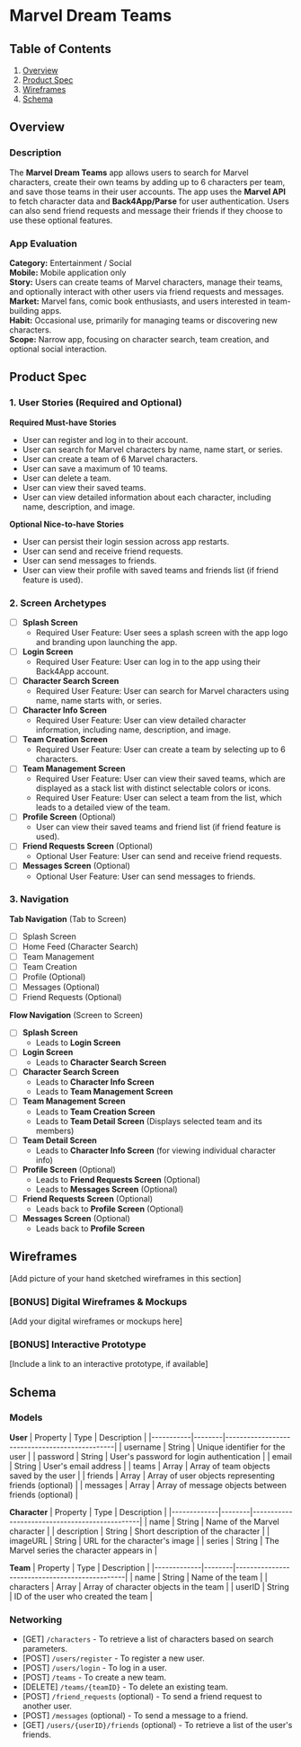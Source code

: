 # Marvel Dream Teams

## Table of Contents

1. [Overview](#Overview)
2. [Product Spec](#Product-Spec)
3. [Wireframes](#Wireframes)
4. [Schema](#Schema)

## Overview

### Description

The **Marvel Dream Teams** app allows users to search for Marvel characters, create their own teams by adding up to 6 characters per team, and save those teams in their user accounts. The app uses the **Marvel API** to fetch character data and **Back4App/Parse** for user authentication. Users can also send friend requests and message their friends if they choose to use these optional features.

### App Evaluation

**Category:** Entertainment / Social  
**Mobile:** Mobile application only  
**Story:** Users can create teams of Marvel characters, manage their teams, and optionally interact with other users via friend requests and messages.  
**Market:** Marvel fans, comic book enthusiasts, and users interested in team-building apps.  
**Habit:** Occasional use, primarily for managing teams or discovering new characters.  
**Scope:** Narrow app, focusing on character search, team creation, and optional social interaction.

## Product Spec

### 1. User Stories (Required and Optional)

**Required Must-have Stories**

* User can register and log in to their account.
* User can search for Marvel characters by name, name start, or series.
* User can create a team of 6 Marvel characters.
* User can save a maximum of 10 teams.
* User can delete a team.
* User can view their saved teams.
* User can view detailed information about each character, including name, description, and image.

**Optional Nice-to-have Stories**

* User can persist their login session across app restarts.
* User can send and receive friend requests.
* User can send messages to friends.
* User can view their profile with saved teams and friends list (if friend feature is used).

### 2. Screen Archetypes

- [ ] **Splash Screen**
  * Required User Feature: User sees a splash screen with the app logo and branding upon launching the app.
- [ ] **Login Screen**
  * Required User Feature: User can log in to the app using their Back4App account.
- [ ] **Character Search Screen**
  * Required User Feature: User can search for Marvel characters using name, name starts with, or series.
- [ ] **Character Info Screen**
  * Required User Feature: User can view detailed character information, including name, description, and image.
- [ ] **Team Creation Screen**
  * Required User Feature: User can create a team by selecting up to 6 characters.
- [ ] **Team Management Screen**
  * Required User Feature: User can view their saved teams, which are displayed as a stack list with distinct selectable colors or icons.
  * Required User Feature: User can select a team from the list, which leads to a detailed view of the team.
- [ ] **Profile Screen** (Optional)
  * User can view their saved teams and friend list (if friend feature is used).
- [ ] **Friend Requests Screen** (Optional)
  * Optional User Feature: User can send and receive friend requests.
- [ ] **Messages Screen** (Optional)
  * Optional User Feature: User can send messages to friends.

### 3. Navigation

**Tab Navigation** (Tab to Screen)

- [ ] Splash Screen
- [ ] Home Feed (Character Search)
- [ ] Team Management
- [ ] Team Creation
- [ ] Profile (Optional)
- [ ] Messages (Optional)
- [ ] Friend Requests (Optional)

**Flow Navigation** (Screen to Screen)

- [ ] **Splash Screen**
  * Leads to **Login Screen**
- [ ] **Login Screen**
  * Leads to **Character Search Screen**
- [ ] **Character Search Screen**
  * Leads to **Character Info Screen**
  * Leads to **Team Management Screen**
- [ ] **Team Management Screen**
  * Leads to **Team Creation Screen**
  * Leads to **Team Detail Screen** (Displays selected team and its members)
- [ ] **Team Detail Screen**
  * Leads to **Character Info Screen** (for viewing individual character info)
- [ ] **Profile Screen** (Optional)
  * Leads to **Friend Requests Screen** (Optional)
  * Leads to **Messages Screen** (Optional)
- [ ] **Friend Requests Screen** (Optional)
  * Leads back to **Profile Screen** (Optional)
- [ ] **Messages Screen** (Optional)
  * Leads back to **Profile Screen**

## Wireframes

[Add picture of your hand sketched wireframes in this section]

### [BONUS] Digital Wireframes & Mockups

[Add your digital wireframes or mockups here]

### [BONUS] Interactive Prototype

[Include a link to an interactive prototype, if available]

## Schema

### Models

**User**
| Property  | Type   | Description                                   |
|-----------|--------|-----------------------------------------------|
| username  | String | Unique identifier for the user                |
| password  | String | User's password for login authentication      |
| email     | String | User's email address                          |
| teams     | Array  | Array of team objects saved by the user       |
| friends   | Array  | Array of user objects representing friends (optional) |
| messages  | Array  | Array of message objects between friends (optional) |

**Character**
| Property    | Type   | Description                                   |
|-------------|--------|-----------------------------------------------|
| name        | String | Name of the Marvel character                  |
| description | String | Short description of the character            |
| imageURL    | String | URL for the character's image                 |
| series      | String | The Marvel series the character appears in    |

**Team**
| Property    | Type   | Description                                   |
|-------------|--------|-----------------------------------------------|
| name        | String | Name of the team                              |
| characters  | Array  | Array of character objects in the team        |
| userID      | String | ID of the user who created the team           |

### Networking

- [GET] `/characters` - To retrieve a list of characters based on search parameters.
- [POST] `/users/register` - To register a new user.
- [POST] `/users/login` - To log in a user.
- [POST] `/teams` - To create a new team.
- [DELETE] `/teams/{teamID}` - To delete an existing team.
- [POST] `/friend_requests` (optional) - To send a friend request to another user.
- [POST] `/messages` (optional) - To send a message to a friend.
- [GET] `/users/{userID}/friends` (optional) - To retrieve a list of the user's friends.
